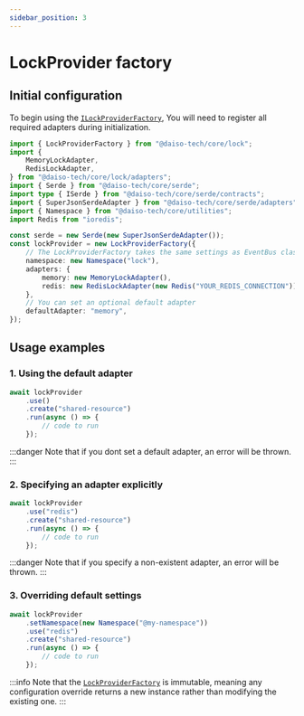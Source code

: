 ```yaml
---
sidebar_position: 3
---
```


# LockProvider factory

## Initial configuration

To begin using the [`ILockProviderFactory`](https://yousif-khalil-abdulkarim.github.io/daiso-core/types/Lock.ILockProviderFactory.html), You will need to register all required adapters during initialization.

```ts
import { LockProviderFactory } from "@daiso-tech/core/lock";
import {
    MemoryLockAdapter,
    RedisLockAdapter,
} from "@daiso-tech/core/lock/adapters";
import { Serde } from "@daiso-tech/core/serde";
import type { ISerde } from "@daiso-tech/core/serde/contracts";
import { SuperJsonSerdeAdapter } from "@daiso-tech/core/serde/adapters";
import { Namespace } from "@daiso-tech/core/utilities";
import Redis from "ioredis";

const serde = new Serde(new SuperJsonSerdeAdapter());
const lockProvider = new LockProviderFactory({
    // The LockProviderFactory takes the same settings as EventBus class
    namespace: new Namespace("lock"),
    adapters: {
        memory: new MemoryLockAdapter(),
        redis: new RedisLockAdapter(new Redis("YOUR_REDIS_CONNECTION")),
    },
    // You can set an optional default adapter
    defaultAdapter: "memory",
});
```

## Usage examples

### 1. Using the default adapter

```ts
await lockProvider
    .use()
    .create("shared-resource")
    .run(async () => {
        // code to run
    });
```

:::danger
Note that if you dont set a default adapter, an error will be thrown.
:::

### 2. Specifying an adapter explicitly

```ts
await lockProvider
    .use("redis")
    .create("shared-resource")
    .run(async () => {
        // code to run
    });
```

:::danger
Note that if you specify a non-existent adapter, an error will be thrown.
:::

### 3. Overriding default settings

```ts
await lockProvider
    .setNamespace(new Namespace("@my-namespace"))
    .use("redis")
    .create("shared-resource")
    .run(async () => {
        // code to run
    });
```

:::info
Note that the [`LockProviderFactory`](https://yousif-khalil-abdulkarim.github.io/daiso-core/classes/Lock.LockProviderFactory.html) is immutable, meaning any configuration override returns a new instance rather than modifying the existing one.
:::
